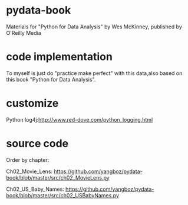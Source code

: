 pydata-book
===========

Materials for "Python for Data Analysis" by Wes McKinney, published by O'Reilly Media

code implementation
===========

To myself is just do "practice make perfect" with this data,also based on this book "Python for Data Analysis".

customize
===========

Python log4j:http://www.red-dove.com/python_logging.html

source code
===========

Order by chapter:

Ch02_Movie_Lens: https://github.com/yangboz/pydata-book/blob/master/src/ch02_MovieLens.py

Ch02_US_Baby_Names: https://github.com/yangboz/pydata-book/blob/master/src/ch02_USBabyNames.py

